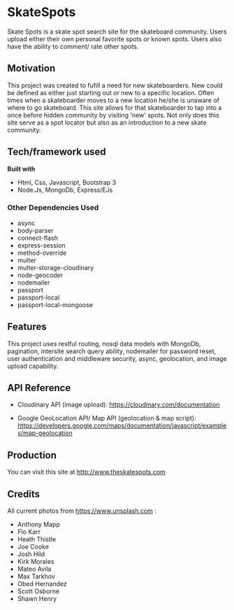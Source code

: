 # SkateSpots
Skate Spots is a skate spot search site for the skateboard community. Users upload either their own personal favorite spots or known spots. Users also have the ability to comment/ rate other spots.

## Motivation
This project was created to fufill a need for new skateboarders. New could be defined as either just starting out or new to a specific location. Often times when a skateboarder moves to a new location he/she is unaware of where to go skateboard. This site allows for that skateboarder to tap into a once before hidden community by visiting 'new' spots. Not only does this site serve as a spot locator but also as an introduction to a new skate community.

## Tech/framework used
<b>Built with</b>
- Html, Css, Javascript, Bootstrap 3
- Node.Js, MongoDb, Express/EJs
### Other Dependencies Used
  * async
  * body-parser
  * connect-flash
  * express-session
  * method-override     
  * multer
  * multer-storage-cloudinary
  * node-geocoder
  * nodemailer
  * passport
  * passport-local
  * passport-local-mongoose

## Features
This project uses restful routing, nosql data models with MongoDb, pagination, intersite search query ability, nodemailer for password reset, user authentication and middleware security, async, geolocation, and image upload capability. 

## API Reference
- Cloudinary API (image upload): 
https://cloudinary.com/documentation 

- Google GeoLocation API/ Map API (geolocation & map script):
 https://developers.google.com/maps/documentation/javascript/examples/map-geolocation 

## Production
You can visit this site at http://www.theskatespots.com

## Credits
All current photos from https://www.unsplash.com :
* Anthony Mapp
* Flo Karr
* Heath Thistle
* Joe Cooke
* Josh Hild
* Kirk Morales
* Mateo Avila
* Max Tarkhov
* Obed Hernandez
* Scott Osborne
* Shawn Henry
